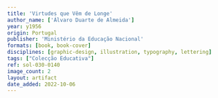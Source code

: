 ```yaml
---
title: 'Virtudes que Vêm de Longe'
author_name: ['Álvaro Duarte de Almeida']
year: y1956
origin: Portugal
publisher: 'Ministério da Educação Nacional'
formats: [book, book-cover]
disciplines: [graphic-design, illustration, typography, lettering]
tags: ["Colecção Educativa"]
ref: sol-030-0140
image_count: 2
layout: artifact
date_added: 2022-10-06
---
```

